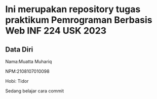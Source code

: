 # Ini merupakan repository tugas praktikum Pemrograman Berbasis Web INF 224 USK 2023
 
## Data Diri
 
Nama:Muatta Muhariq

NPM:2108107010098

Hobi: Tidor

Sedang belajar cara commit

